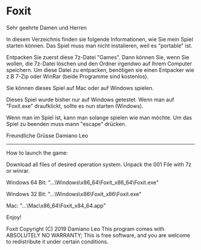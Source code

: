 # Foxit

Sehr geehrte Damen und Herren

In diesem Verzeichnis finden sie folgende Informationen, wie Sie mein Spiel starten können.
Das Spiel muss man nicht instalieren, weil es "portable" ist.

Entpacken Sie zuerst diese 7z-Datei "Games". Dann können Sie, wenn Sie wollen, die 7z-Datei löschen und den Ordner irgendwo auf Ihrem Computer speichern.
Um diese Datei zu entpacken, benötigen sie einen Entpacker wie z.B 7-Zip oder WinRar (beide Programme sind kostenlos).

Sie können dieses Spiel auf Mac oder auf Windows spielen.


Dieses Spiel wurde bisher nur auf Windows getestet.
Wenn man auf "Foxit.exe" draufklickt, sollte es nun starten (Windows).

Wenn man im Spiel ist, kann man solange spielen wie man möchte. Um das Spiel zu beenden muss mann "escape" drücken.

Freundliche Grüsse
Damiano Leo 

------------------------------------------------------------------------------------------------------------------------------------------------------------------------------------------------------------------------------------------------
How to launch the game:

Download all files of desired operation system.
Unpack the 001 File with 7z or winrar.

Windows 64 Bit: "...\Windows\x86_64\Foxit_x86_64\Foxit.exe"

Windows 32 Bit: "...\Windows\x86\Foxit_x86\Foxit.exe"

Mac:		"...\Mac\x86_64\Foxit_x84_64.app"

Enjoy!





 Foxit  Copyright (C) 2019  Damiano Leo
    This program comes with ABSOLUTELY NO WARRANTY;
    This is free software, and you are welcome to redistribute it
    under certain conditions.

